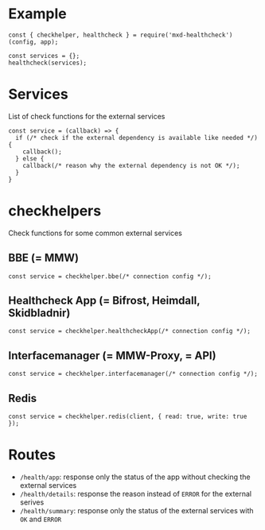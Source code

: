 # Example

```
const { checkhelper, healthcheck } = require('mxd-healthcheck')(config, app);

const services = {};
healthcheck(services);
```


# Services

List of check functions for the external services

```
const service = (callback) => {
  if (/* check if the external dependency is available like needed */) {
    callback();
  } else {
    callback(/* reason why the external dependency is not OK */);
  }
}
```


# checkhelpers

Check functions for some common external services

## BBE (= MMW)

```
const service = checkhelper.bbe(/* connection config */);
```

## Healthcheck App (= Bifrost, Heimdall, Skidbladnir)

```
const service = checkhelper.healthcheckApp(/* connection config */);
```

## Interfacemanager (= MMW-Proxy, = API)

```
const service = checkhelper.interfacemanager(/* connection config */);
```

## Redis

```
const service = checkhelper.redis(client, { read: true, write: true });
```


# Routes

* `/health/app`: response only the status of the app without checking the external services
* `/health/details`: response the reason instead of `ERROR` for the external serives
* `/health/summary`: response only the status of the external services with `OK` and `ERROR` 
